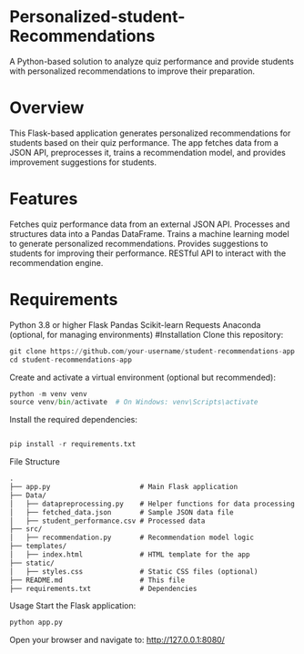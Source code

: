 # Personalized-student-Recommendations
 A Python-based solution to analyze quiz performance and provide students with personalized recommendations to improve their preparation.
# Overview
This Flask-based application generates personalized recommendations for students based on their quiz performance. The app fetches data from a JSON API, preprocesses it, trains a recommendation model, and provides improvement suggestions for students.


# Features


Fetches quiz performance data from an external JSON API.
Processes and structures data into a Pandas DataFrame.
Trains a machine learning model to generate personalized recommendations.
Provides suggestions to students for improving their performance.
RESTful API to interact with the recommendation engine.

# Requirements


Python 3.8 or higher
Flask
Pandas
Scikit-learn
Requests
Anaconda (optional, for managing environments)
#Installation
Clone this repository:

```python
git clone https://github.com/your-username/student-recommendations-app.git
cd student-recommendations-app
```
Create and activate a virtual environment (optional but recommended):

```python
python -m venv venv
source venv/bin/activate  # On Windows: venv\Scripts\activate
```
Install the required dependencies:

```python

pip install -r requirements.txt
```
File Structure
```markdown
.
├── app.py                      # Main Flask application
├── Data/
│   ├── datapreprocessing.py    # Helper functions for data processing
│   ├── fetched_data.json       # Sample JSON data file
│   ├── student_performance.csv # Processed data
├── src/
│   ├── recommendation.py       # Recommendation model logic
├── templates/
│   ├── index.html              # HTML template for the app
├── static/
│   ├── styles.css              # Static CSS files (optional)
├── README.md                   # This file
├── requirements.txt            # Dependencies
```
Usage
Start the Flask application:

```python
python app.py
```

Open your browser and navigate to: http://127.0.0.1:8080/

